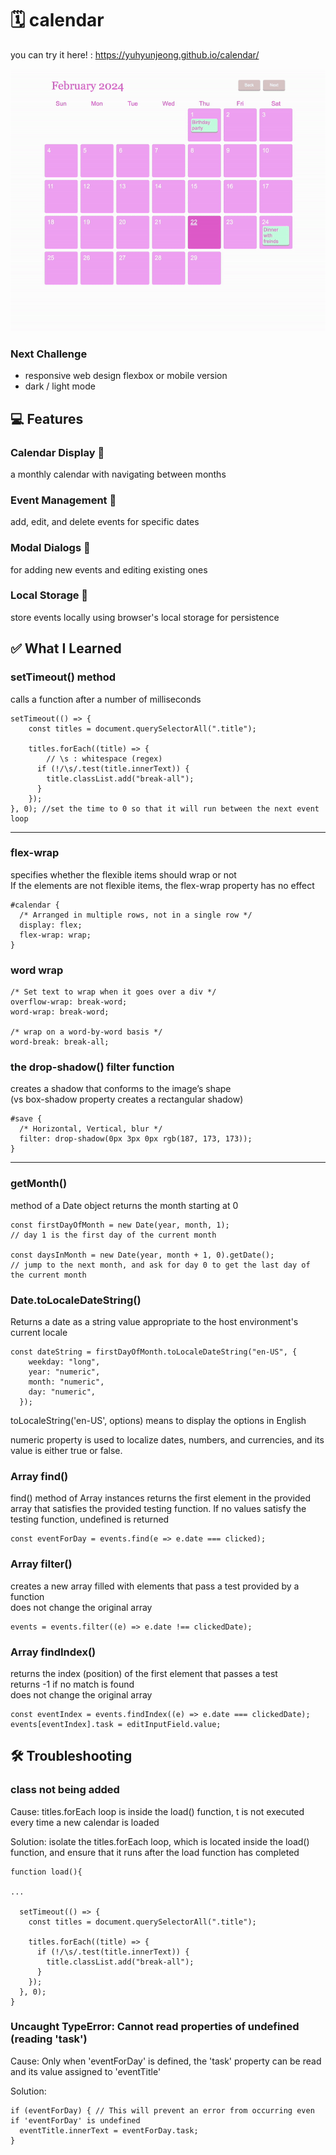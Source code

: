 # 🗓️ calendar

you can try it here! : https://yuhyunjeong.github.io/calendar/

![Alt text](calendar_2.gif)

### Next Challenge

- responsive web design flexbox or mobile version
- dark / light mode

## 💻 Features

### Calendar Display 📆

a monthly calendar with navigating between months

### Event Management 📝

add, edit, and delete events for specific dates

### Modal Dialogs 💬

for adding new events and editing existing ones

### Local Storage 💾

store events locally using browser's local storage for persistence

## ✅ What I Learned

### setTimeout() method

calls a function after a number of milliseconds

```
setTimeout(() => {
    const titles = document.querySelectorAll(".title");

    titles.forEach((title) => {
        // \s : whitespace (regex)
      if (!/\s/.test(title.innerText)) {
        title.classList.add("break-all");
      }
    });
}, 0); //set the time to 0 so that it will run between the next event loop

```

<hr>

### flex-wrap

specifies whether the flexible items should wrap or not<br>
If the elements are not flexible items, the flex-wrap property has no effect

```
#calendar {
  /* Arranged in multiple rows, not in a single row */
  display: flex;
  flex-wrap: wrap;
}
```

### word wrap

```
/* Set text to wrap when it goes over a div */
overflow-wrap: break-word;
word-wrap: break-word;

/* wrap on a word-by-word basis */
word-break: break-all;
```

### the drop-shadow() filter function

creates a shadow that conforms to the image’s shape <br>
(vs box-shadow property creates a rectangular shadow)

```
#save {
  /* Horizontal, Vertical, blur */
  filter: drop-shadow(0px 3px 0px rgb(187, 173, 173));
}
```

<hr>

### getMonth()

method of a Date object returns the month starting at 0

```
const firstDayOfMonth = new Date(year, month, 1);
// day 1 is the first day of the current month

const daysInMonth = new Date(year, month + 1, 0).getDate();
// jump to the next month, and ask for day 0 to get the last day of the current month
```

### Date.toLocaleDateString()

Returns a date as a string value appropriate to the host environment's current locale

```
const dateString = firstDayOfMonth.toLocaleDateString("en-US", {
    weekday: "long",
    year: "numeric",
    month: "numeric",
    day: "numeric",
  });
```

toLocaleString('en-US', options) means to display the options in English

numeric property is used to localize dates, numbers, and currencies, and its value is either true or false.

### Array find()

find() method of Array instances returns the first element in the provided array that satisfies the provided testing function. If no values satisfy the testing function, undefined is returned

```
const eventForDay = events.find(e => e.date === clicked);
```

### Array filter()

creates a new array filled with elements that pass a test provided by a function<br>
does not change the original array

```
events = events.filter((e) => e.date !== clickedDate);
```

### Array findIndex()

returns the index (position) of the first element that passes a test<br>
returns -1 if no match is found<br>
does not change the original array

```
const eventIndex = events.findIndex((e) => e.date === clickedDate);
events[eventIndex].task = editInputField.value;
```

## 🛠️ Troubleshooting

### class not being added

Cause: titles.forEach loop is inside the load() function, t is not executed every time a new calendar is loaded

Solution: isolate the titles.forEach loop, which is located inside the load() function, and ensure that it runs after the load function has completed

```
function load(){

...

  setTimeout(() => {
    const titles = document.querySelectorAll(".title");

    titles.forEach((title) => {
      if (!/\s/.test(title.innerText)) {
        title.classList.add("break-all");
      }
    });
  }, 0);
}
```

### Uncaught TypeError: Cannot read properties of undefined (reading 'task')

Cause: Only when 'eventForDay' is defined, the 'task' property can be read and its value assigned to 'eventTitle'

Solution:

```
if (eventForDay) { // This will prevent an error from occurring even if 'eventForDay' is undefined
  eventTitle.innerText = eventForDay.task;
}
```
